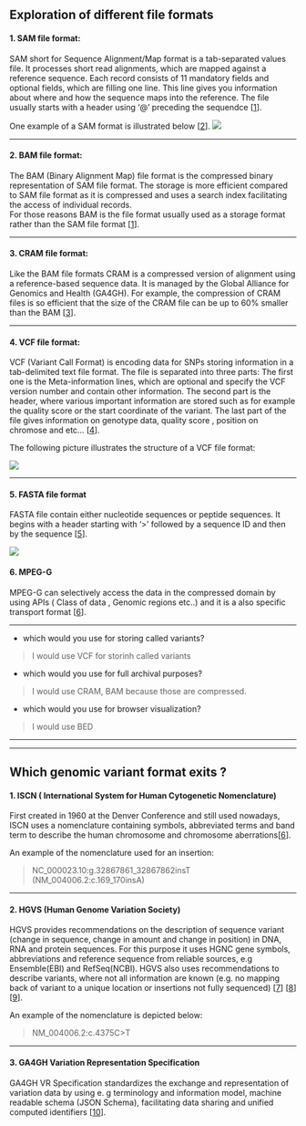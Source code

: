 
##  Exploration of different file formats


####  1. SAM file format:

SAM short for Sequence Alignment/Map format is a tab-separated values file. It processes short read alignments, which are mapped against a reference sequence.
Each record consists of 11 mandatory fields and optional fields, which are filling one line. This line gives you information about where and how the sequence maps into the reference. The file usually starts with a header using ‘@’ preceding the sequendce [[1]].  

One example of a SAM format is illustrated below [[2]].
![](https://www.samformat.info/images/sam_format_annotated_example.5108a0cd.jpg)

[1]: http://samtools.github.io/hts-specs/SAMv1.pdf
[2]: https://www.samformat.info/sam-format-flag


---

#### 2. BAM file format:

The BAM (Binary Alignment Map) file format is the compressed binary representation of SAM file format.
The storage is more efficient compared to SAM file format as it is compressed and uses a search index facilitating the access of individual records.  
For those reasons BAM is the file format usually used as a storage format rather than the SAM file format [[1]].

---

 #### 3. CRAM file format:
Like the BAM file formats CRAM is a compressed version of alignment using a reference-based sequence data. It is managed by the Global Alliance for Genomics and Health (GA4GH).
For example, the compression of CRAM files is so efficient that the size of the CRAM file can be up to 60% smaller than the BAM [[3]].


[3]: https://samtools.github.io/hts-specs/CRAMv3.pdf

---

 #### 4. VCF file format:
VCF (Variant Call Format) is encoding data for SNPs storing information in a tab-delimited text file format. The file is separated into three parts:  The first one is the Meta-information lines, which are optional and specify the VCF version number and contain other information.
The second part is the header, where various important information are stored such as for example the quality score or the start coordinate of the variant.
The last part of the file gives information on genotype data, quality score , position on chromose and etc… [[4]].

 The following picture illustrates the structure of a VCF file format:

 ![](https://adatastory.files.wordpress.com/2016/09/example_vcf_wiki.jpg?w=1024)



[4]: https://samtools.github.io/hts-specs/VCFv4.2.pdf

---

 ####  5. FASTA file format
FASTA file contain either nucleotide sequences or peptide sequences. It begins with a header starting with ‘>’ followed by a sequence ID and then by the sequence [[5]].


![](https://upload.wikimedia.org/wikipedia/commons/0/03/FAM149A_Promoter_region_%28FASTA_format%29.png)


[5]: http://genetics.bwh.harvard.edu/pph/FASTA.html


 #### 6. MPEG-G
MPEG-G can selectively access the data in the compressed domain by using APIs ( Class of data , Genomic regions etc..) and it is a also specific transport format [[6]].

[6]: https://www.biorxiv.org/content/10.1101/426353v1#:~:text=The%20MPEG%2DG%20standardization%20project,data%20processing%2C%20transport%20and%20sharing.

---




-  	which would you use for storing called variants?
  >I would use VCF for storinh called variants



-   which would you use for full archival purposes?
  >I would use CRAM, BAM because those are compressed.





 -  which would you use for browser visualization?
 >I would use BED





---
---

## Which genomic variant format exits ?



#### 1. ISCN ( International System for Human Cytogenetic Nomenclature)

First created in 1960 at the Denver Conference and still used nowadays, ISCN uses a nomenclature containing symbols, abbreviated terms and band term to describe the human
chromosome and chromosome aberrations[[6]].

An example of the nomenclature used for an insertion:
>NC_000023.10:g.32867861_32867862insT (NM_004006.2:c.169_170insA)

[6]: http://varnomen.hgvs.org/bg-material/consultation/ISCN/


---


#### 2. HGVS  (Human Genome Variation Society)
HGVS provides recommendations on the description of sequence variant (change in sequence, change in amount and change in position) in DNA, RNA and protein sequences. For this purpose it uses HGNC gene symbols, abbreviations and reference sequence from reliable sources, e.g Ensemble(EBI) and RefSeq(NCBI). HGVS also uses recommendations to describe variants, where not all information are known (e.g.  no mapping back of variant to a unique location or insertions not fully sequenced) [[7]] [[8]] [[9]].

An example of the nomenclature is depicted below:

>NM_004006.2:c.4375C>T


[7]: https://varnomen.hgvs.org/recommendations/general/
[8]: http://www.hgvs.org/varnomen/HGVS-basics2017.pdf
[9]: https://varnomen.hgvs.org/recommendations/uncertain/


---


####  3. GA4GH Variation Representation Specification
GA4GH VR Specification standardizes the exchange and representation of variation data by using e. g terminology and information model, machine readable schema (JSON Schema), facilitating data sharing and unified computed identifiers [[10]].

[10]: https://vr-spec.readthedocs.io/en/1.1/

